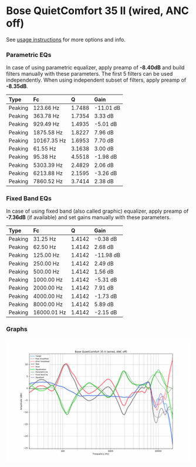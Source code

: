 # Bose QuietComfort 35 II (wired, ANC off)
See [usage instructions](https://github.com/jaakkopasanen/AutoEq#usage) for more options and info.

### Parametric EQs
In case of using parametric equalizer, apply preamp of **-8.40dB** and build filters manually
with these parameters. The first 5 filters can be used independently.
When using independent subset of filters, apply preamp of **-8.35dB**.

| Type    | Fc          |      Q | Gain      |
|:--------|:------------|:-------|:----------|
| Peaking | 123.66 Hz   | 1.7488 | -11.01 dB |
| Peaking | 363.78 Hz   | 1.7354 | 3.33 dB   |
| Peaking | 929.49 Hz   | 1.4935 | -5.01 dB  |
| Peaking | 1875.58 Hz  | 1.8227 | 7.96 dB   |
| Peaking | 10167.35 Hz | 1.6953 | 7.70 dB   |
| Peaking | 61.55 Hz    | 3.1638 | 3.00 dB   |
| Peaking | 95.38 Hz    | 4.5518 | -1.98 dB  |
| Peaking | 5303.39 Hz  | 2.4829 | 2.06 dB   |
| Peaking | 6213.88 Hz  | 2.1595 | -3.26 dB  |
| Peaking | 7860.52 Hz  | 3.7414 | 2.38 dB   |

### Fixed Band EQs
In case of using fixed band (also called graphic) equalizer, apply preamp of **-7.36dB**
(if available) and set gains manually with these parameters.

| Type    | Fc          |      Q | Gain      |
|:--------|:------------|:-------|:----------|
| Peaking | 31.25 Hz    | 1.4142 | -0.38 dB  |
| Peaking | 62.50 Hz    | 1.4142 | 2.68 dB   |
| Peaking | 125.00 Hz   | 1.4142 | -11.98 dB |
| Peaking | 250.00 Hz   | 1.4142 | 2.49 dB   |
| Peaking | 500.00 Hz   | 1.4142 | 1.56 dB   |
| Peaking | 1000.00 Hz  | 1.4142 | -5.31 dB  |
| Peaking | 2000.00 Hz  | 1.4142 | 7.91 dB   |
| Peaking | 4000.00 Hz  | 1.4142 | -1.73 dB  |
| Peaking | 8000.00 Hz  | 1.4142 | 5.89 dB   |
| Peaking | 16000.01 Hz | 1.4142 | -2.15 dB  |

### Graphs
![](./Bose%20QuietComfort%2035%20II%20(wired,%20ANC%20off).png)